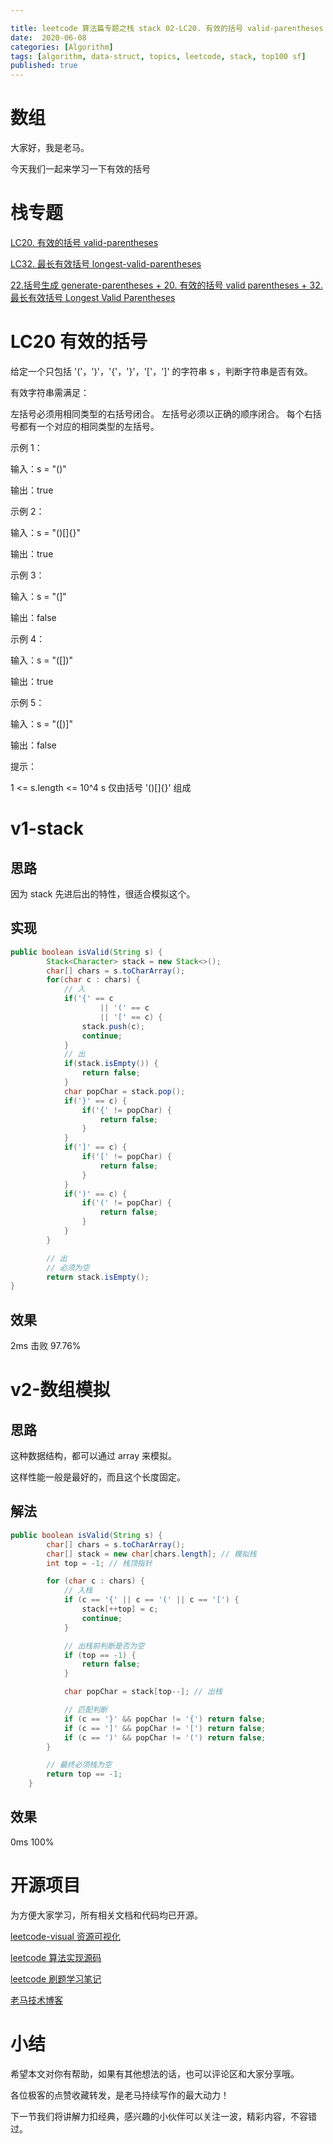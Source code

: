 ```yaml
---

title: leetcode 算法篇专题之栈 stack 02-LC20. 有效的括号 valid-parentheses
date:  2020-06-08
categories: [Algorithm]
tags: [algorithm, data-struct, topics, leetcode, stack, top100 sf]
published: true
---
```



# 数组

大家好，我是老马。

今天我们一起来学习一下有效的括号

# 栈专题

[LC20. 有效的括号 valid-parentheses](https://houbb.github.io/leetcode-notes/posts/leetcode/2020-06-06-algorithm-000-leetcode-data-struct-001-topics-datastruct-stack-02-leetcode-T20.html)

[LC32. 最长有效括号 longest-valid-parentheses](https://houbb.github.io/leetcode-notes/posts/leetcode/2020-06-06-algorithm-000-leetcode-data-struct-001-topics-algorithms-dp-21-leetcode-LC32-longest-valid-parentheses.html)

[22.括号生成 generate-parentheses + 20. 有效的括号 valid parentheses + 32. 最长有效括号 Longest Valid Parentheses](https://houbb.github.io/leetcode-notes/posts/leetcode/2020-06-06-algorithm-012-leetcode-22-generate-parentheses.html)

# LC20 有效的括号

给定一个只包括 '('，')'，'{'，'}'，'['，']' 的字符串 s ，判断字符串是否有效。

有效字符串需满足：

左括号必须用相同类型的右括号闭合。
左括号必须以正确的顺序闭合。
每个右括号都有一个对应的相同类型的左括号。

示例 1：

输入：s = "()"

输出：true

示例 2：

输入：s = "()[]{}"

输出：true

示例 3：

输入：s = "(]"

输出：false

示例 4：

输入：s = "([])"

输出：true

示例 5：

输入：s = "([)]"

输出：false
 

提示：

1 <= s.length <= 10^4
s 仅由括号 '()[]{}' 组成


# v1-stack

## 思路

因为 stack 先进后出的特性，很适合模拟这个。

## 实现

```java
public boolean isValid(String s) {
        Stack<Character> stack = new Stack<>();
        char[] chars = s.toCharArray();
        for(char c : chars) {
            // 入
            if('{' == c
                    || '(' == c
                    || '[' == c) {
                stack.push(c);
                continue;
            }
            // 出
            if(stack.isEmpty()) {
                return false;
            }
            char popChar = stack.pop();
            if('}' == c) {
                if('{' != popChar) {
                    return false;
                }
            }
            if(']' == c) {
                if('[' != popChar) {
                    return false;
                }
            }
            if(')' == c) {
                if('(' != popChar) {
                    return false;
                }
            }
        }

        // 出
        // 必须为空
        return stack.isEmpty();
}
```
## 效果

2ms 击败 97.76%

# v2-数组模拟

## 思路

这种数据结构，都可以通过 array 来模拟。

这样性能一般是最好的，而且这个长度固定。

## 解法

```java
public boolean isValid(String s) {
        char[] chars = s.toCharArray();
        char[] stack = new char[chars.length]; // 模拟栈
        int top = -1; // 栈顶指针

        for (char c : chars) {
            // 入栈
            if (c == '{' || c == '(' || c == '[') {
                stack[++top] = c;
                continue;
            }

            // 出栈前判断是否为空
            if (top == -1) {
                return false;
            }

            char popChar = stack[top--]; // 出栈

            // 匹配判断
            if (c == '}' && popChar != '{') return false;
            if (c == ']' && popChar != '[') return false;
            if (c == ')' && popChar != '(') return false;
        }

        // 最终必须栈为空
        return top == -1;
    }
```

## 效果

0ms 100%

# 开源项目

为方便大家学习，所有相关文档和代码均已开源。

[leetcode-visual 资源可视化](https://github.com/houbb/leetcode-visual)

[leetcode 算法实现源码](https://github.com/houbb/leetcode)

[leetcode 刷题学习笔记](https://github.com/houbb/leetcode-notes)

[老马技术博客](https://houbb.github.io/)

# 小结

希望本文对你有帮助，如果有其他想法的话，也可以评论区和大家分享哦。

各位极客的点赞收藏转发，是老马持续写作的最大动力！

下一节我们将讲解力扣经典，感兴趣的小伙伴可以关注一波，精彩内容，不容错过。